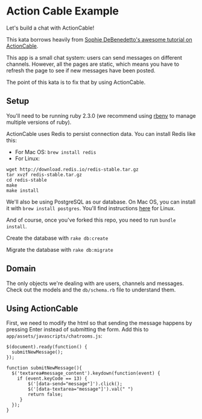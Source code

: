 Action Cable Example
===

Let's build a chat with ActionCable!

This kata borrows heavily from [Sophie DeBenedetto's awesome tutorial on ActionCable](https://blog.heroku.com/archives/2016/5/9/real_time_rails_implementing_websockets_in_rails_5_with_action_cable).

This app is a small chat system: users can send messages on different channels. However, all the pages are static, which means you have to refresh the page to see if new messages have been posted.

The point of this kata is to fix that by using ActionCable.


## Setup

You'll need to be running ruby 2.3.0 (we recommend using [rbenv](https://github.com/rbenv/rbenv) to manage multiple versions of ruby).

ActionCable uses Redis to persist connection data. You can install Redis like this:
* For Mac OS: `brew install redis`
* For Linux:
```
wget http://download.redis.io/redis-stable.tar.gz
tar xvzf redis-stable.tar.gz
cd redis-stable
make
make install
```

We'll also be using PostgreSQL as our database. On Mac OS, you can install it with `brew install postgres`. You'll find instructions [here](https://wiki.postgresql.org/wiki/Detailed_installation_guides) for Linux.

And of course, once you've forked this repo, you need to run `bundle install`.

Create the database with `rake db:create`

Migrate the database with `rake db:migrate`

## Domain

The only objects we're dealing with are users, channels and messages. Check out the models and the `db/schema.rb` file to understand them.

## Using ActionCable

First, we need to modify the html so that sending the message happens by pressing Enter instead of submitting the form.
Add this to `app/assets/javascripts/chatrooms.js`:

```
$(document).ready(function() {
  submitNewMessage();
});

function submitNewMessage(){
  $('textarea#message_content').keydown(function(event) {
    if (event.keyCode == 13) {
        $('[data-send="message"]').click();
        $('[data-textarea="message"]').val(" ")
        return false;
     }
  });
}
```

